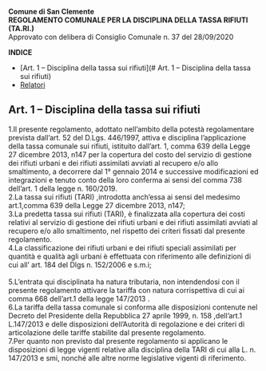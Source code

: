 **Comune di San Clemente**<br>
**REGOLAMENTO COMUNALE PER LA DISCIPLINA DELLA TASSA RIFIUTI (TA.RI.)**<br>
Approvato con delibera di Consiglio Comunale n. 37 del 28/09/2020
<!-- TOC -->
**INDICE**
  - [Art. 1 – Disciplina della tassa sui rifiuti](# Art. 1 – Disciplina della tassa sui rifiuti)
  - [Relatori](#relatori)
  <!-- TOC -->
  ## Art. 1 – Disciplina della tassa sui rifiuti
  1.Il presente regolamento, adottato nell’ambito della potestà regolamentare prevista dall’art. 52 del D.Lgs. 446/1997, attiva e disciplina l’applicazione della tassa comunale sui rifiuti, istituito dall’art. 1, comma  639 della Legge 27 dicembre 2013, n147 per la copertura del costo del servizio di gestione dei rifiuti  urbani  e dei rifiuti assimilati avviati al recupero e/o allo smaltimento, a decorrere dal 1° gennaio 2014 e successive modificazioni ed integrazioni e tenuto conto della loro conferma ai sensi del comma 738 dell’art. 1 della legge n. 160/2019.<br>
2.La tassa sui rifiuti (TARI) ,introdotta anch’essa ai sensi del medesimo art.1,comma 639 della Legge 27 dicembre 2013, n147;<br>
3.La predetta tassa sui rifiuti (TARI), è finalizzata alla copertura dei costi relativi al servizio di gestione dei rifiuti urbani e dei rifiuti assimilati avviati al recupero e/o allo smaltimento, nel rispetto dei criteri fissati dal presente regolamento.<br> 
4.La classificazione dei rifiuti urbani e dei rifiuti speciali assimilati per quantità e qualità agli urbani è effettuata con riferimento alle definizioni di cui all’ art. 184 del Dlgs n. 152/2006 e s.m.i;<br>  
5.L’entrata qui disciplinata ha natura tributaria, non intendendosi con il presente regolamento attivare la tariffa con natura corrispettiva di cui ai comma 668 dell’art.1 della legge 147/2013 .<br>
6.La tariffa della tassa comunale si conforma alle disposizioni contenute nel Decreto del Presidente della Repubblica 27 aprile 1999, n. 158 ,dell’art.1 L.147/2013 e delle disposizioni dell’Autorità di regolazione e dei criteri di articolazione delle tariffe stabilite dal presente  regolamento.<br>
7.Per quanto non previsto dal presente regolamento si applicano le disposizioni di legge vigenti relative alla disciplina della TARI di cui alla L. n. 147/2013 e smi, nonché alle altre norme legislative vigenti di riferimento.<br>
